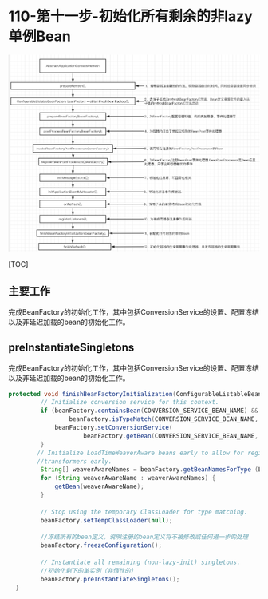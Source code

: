 # 110-第十一步-初始化所有剩余的非lazy单例Bean

![image-20201007151953236](../../assets/image-20201007151953236.png)

[TOC]

## 主要工作

完成BeanFactory的初始化工作，其中包括ConversionService的设置、配置冻结以及非延迟加载的bean的初始化工作。

## preInstantiateSingletons

完成BeanFactory的初始化工作，其中包括ConversionService的设置、配置冻结以及非延迟加载的bean的初始化工作。

```java
protected void finishBeanFactoryInitialization(ConfigurableListableBeanFactory beanFactory) {
         // Initialize conversion service for this context.
         if (beanFactory.containsBean(CONVERSION_SERVICE_BEAN_NAME) &&
                 beanFactory.isTypeMatch(CONVERSION_SERVICE_BEAN_NAME, ConversionService.class)) {
             beanFactory.setConversionService(
                     beanFactory.getBean(CONVERSION_SERVICE_BEAN_NAME, ConversionService.class));
         }
       	// Initialize LoadTimeWeaverAware beans early to allow for registering their   
        //transformers early.
         String[] weaverAwareNames = beanFactory.getBeanNamesForType (LoadTimeWeaverAware. class, false, false);
         for (String weaverAwareName : weaverAwareNames) {
             getBean(weaverAwareName);
         }

         // Stop using the temporary ClassLoader for type matching.
         beanFactory.setTempClassLoader(null);

         //冻结所有的bean定义，说明注册的bean定义将不被修改或任何进一步的处理
         beanFactory.freezeConfiguration();

         // Instantiate all remaining (non-lazy-init) singletons.
         //初始化剩下的单实例（非惰性的）
         beanFactory.preInstantiateSingletons();
  }
  
```

